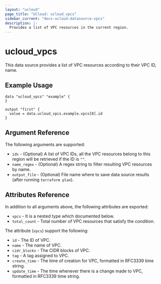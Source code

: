 ```yaml
---
layout: "ucloud"
page_title: "UCloud: ucloud_vpcs"
sidebar_current: "docs-ucloud-datasource-vpcs"
description: |-
  Provides a list of VPC resources in the current region.
---
```


# ucloud_vpcs

This data source provides a list of VPC resources according to their VPC ID, name.

## Example Usage

```hcl
data "ucloud_vpcs" "example" {
}

output "first" {
  value = data.ucloud_vpcs.example.vpcs[0].id
}
```

## Argument Reference

The following arguments are supported:

* `ids` - (Optional) A list of VPC IDs, all the VPC resources belong to this region will be retrieved if the ID is `""`.
* `name_regex` - (Optional) A regex string to filter resulting VPC resources by name.
* `output_file` - (Optional) File name where to save data source results (after running `terraform plan`).

## Attributes Reference

In addition to all arguments above, the following attributes are exported:

* `vpcs` - It is a nested type which documented below.
* `total_count` - Total number of VPC resources that satisfy the condition.

The attribute (`vpcs`) support the following:

* `id` - The ID of VPC.
* `name` - The name of VPC.
* `cidr_blocks` - The CIDR blocks of VPC.
* `tag` - A tag assigned to VPC.
* `create_time` - The time of creation for VPC, formatted in RFC3339 time string.
* `update_time` - The time whenever there is a change made to VPC, formatted in RFC3339 time string.